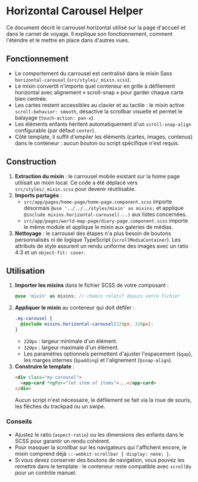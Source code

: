 # Horizontal Carousel Helper

Ce document décrit le carrousel horizontal utilisé sur la page d'accueil et dans le carnet de voyage. Il explique son fonctionnement, comment l'étendre et le mettre en place dans d'autres vues.

## Fonctionnement

- Le comportement du carrousel est centralisé dans le mixin Sass `horizontal-carousel` (`src/styles/_mixin.scss`).
- Le mixin convertit n'importe quel conteneur en grille à défilement horizontal avec alignement « scroll-snap » pour garder chaque carte bien centrée.
- Les cartes restent accessibles au clavier et au tactile : le mixin active `scroll-behavior: smooth`, désactive la scrollbar visuelle et permet le balayage (`touch-action: pan-x`).
- Les éléments enfants héritent automatiquement d'un `scroll-snap-align` configurable (par défaut `center`).
- Côté template, il suffit d'empiler les éléments (cartes, images, contenus) dans le conteneur : aucun bouton ou script spécifique n'est requis.

## Construction

1. **Extraction du mixin** : le carrousel mobile existant sur la home page utilisait un mixin local. Ce code a été déplacé vers `src/styles/_mixin.scss` pour devenir réutilisable.
2. **Imports partagés** :
   - `src/app/pages/home-page/home-page.component.scss` importe désormais `@use '../../../styles/mixin' as mixins;` et applique `@include mixins.horizontal-carousel(...)` aux listes concernées.
   - `src/app/pages/world-map-page/diary-page.component.scss` importe le même module et applique le mixin aux galeries de médias.
3. **Nettoyage** : le carrousel des étapes n'a plus besoin de boutons personnalisés ni de logique TypeScript (`scrollMediaContainer`). Les attributs de style assurent un rendu uniforme des images avec un ratio 4:3 et un `object-fit: cover`.

## Utilisation

1. **Importer les mixins** dans le fichier SCSS de votre composant :
   ```scss
   @use 'mixin' as mixins; // chemin relatif depuis votre fichier
   ```
2. **Appliquer le mixin** au conteneur qui doit défiler :
   ```scss
   .my-carousel {
     @include mixins.horizontal-carousel(220px, 320px);
   }
   ```
   - `220px` : largeur minimale d'un élément.
   - `320px` : largeur maximale d'un élément.
   - Les paramètres optionnels permettent d'ajuster l'espacement (`$gap`), les marges internes (`$padding`) et l'alignement (`$snap-align`).
3. **Construire le template** :
   ```html
   <div class="my-carousel">
     <app-card *ngFor="let item of items">...</app-card>
   </div>
   ```
   Aucun script n'est nécessaire, le défilement se fait via la roue de souris, les flèches du trackpad ou un swipe.

### Conseils

- Ajustez le ratio (`aspect-ratio`) ou les dimensions des enfants dans le SCSS pour garantir un rendu cohérent.
- Pour masquer la scrollbar sur les navigateurs qui l'affichent encore, le mixin comprend déjà `::-webkit-scrollbar { display: none; }`.
- Si vous devez conserver des boutons de navigation, vous pouvez les remettre dans le template : le conteneur reste compatible avec `scrollBy` pour un contrôle manuel.

